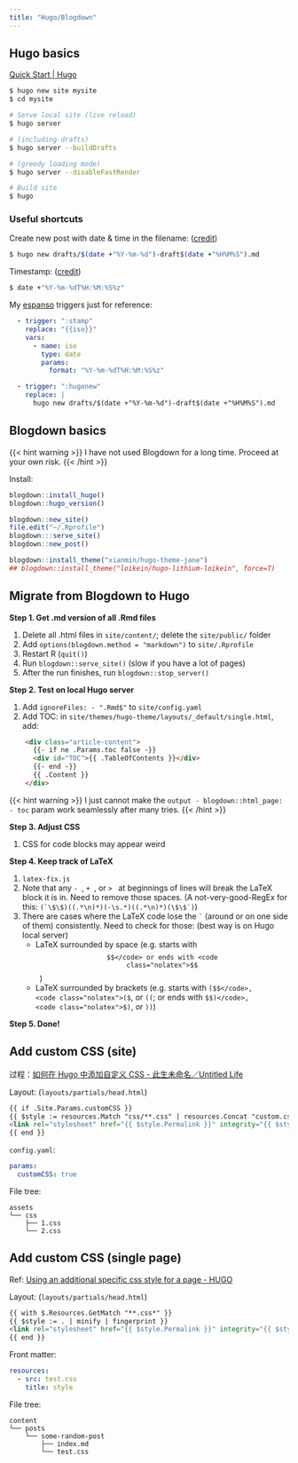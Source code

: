 ```yaml
---
title: "Hugo/Blogdown"
---
```


## Hugo basics

[Quick Start | Hugo](https://gohugo.io/getting-started/quick-start/)

```bash
$ hugo new site mysite
$ cd mysite

# Serve local site (live reload)
$ hugo server

# (including drafts)
$ hugo server --buildDrafts

# (greedy loading mode)
$ hugo server --disableFastRender

# Build site
$ hugo
```

### Useful shortcuts

Create new post with date & time in the filename: ([credit](https://discourse.gohugo.io/t/dates-in-post-filenames/26219/7))

```bash
$ hugo new drafts/$(date +"%Y-%m-%d")-draft$(date +"%H%M%S").md
```

Timestamp: ([credit](https://unix.stackexchange.com/a/629504))

```bash
$ date +"%Y-%m-%dT%H:%M:%S%z"
```

My [espanso](/computer/software-usage/espanso.md) triggers just for reference:

```yaml
  - trigger: ":stamp"
    replace: "{{iso}}"
    vars:
      - name: iso
        type: date
        params:
          format: "%Y-%m-%dT%H:%M:%S%z"

  - trigger: ":hugonew"
    replace: |
      hugo new drafts/$(date +"%Y-%m-%d")-draft$(date +"%H%M%S").md
```

## Blogdown basics

{{< hint warning >}}
I have not used Blogdown for a long time. Proceed at your own risk.
{{< /hint >}}

Install:

```r
blogdown::install_hugo()
blogdown::hugo_version()

blogdown::new_site()
file.edit("~/.Rprofile")
blogdown:::serve_site()
blogdown::new_post()

blogdown::install_theme("xianmin/hugo-theme-jane")
## blogdown::install_theme("loikein/hugo-lithium-loikein", force=T)
```

## Migrate from Blogdown to Hugo

**Step 1. Get .md version of all .Rmd files**

1. Delete all .html files in `site/content/`; delete the `site/public/` folder
2. Add `options(blogdown.method = "markdown")` to `site/.Rprofile`
3. Restart R (`quit()`)
4. Run `blogdown::serve_site()` (slow if you have a lot of pages)
5. After the run finishes, run `blogdown::stop_server()`

**Step 2. Test on local Hugo server**

1. Add `ignoreFiles: - ".Rmd$"` to `site/config.yaml`
2. Add TOC: in `site/themes/hugo-theme/layouts/_default/single.html`, add:

```html {hl_lines="2-4"}
    <div class="article-content">
      {{- if ne .Params.toc false -}}
      <div id="TOC">{{ .TableOfContents }}</div>
      {{- end -}}
      {{ .Content }}
    </div>
```

{{< hint warning >}}
I just cannot make the `output - blogdown::html_page: - toc` param work seamlessly after many tries.
{{< /hint >}}

**Step 3. Adjust CSS**

1. CSS for code blocks may appear weird

**Step 4. Keep track of LaTeX**

1. `latex-fix.js`
2. Note that any `- `, `+ `, or `> ` at beginnings of lines will break the LaTeX block it is in. Need to remove those spaces. (A not-very-good-RegEx for this: ``(`\$\$)((.*\n)*)(-\s.*)((.*\n)*)(\$\$`)``)
3. There are cases where the LaTeX code lose the `` ` `` (around or on one side of them) consistently. Need to check for those: \(best way is on Hugo local server\)
    - LaTeX surrounded by space (e.g. starts with <code class="nolatex"> $$</code> or ends with <code class="nolatex">$$ </code>)
    - LaTeX surrounded by brackets (e.g. starts with <code class="nolatex">($$</code>, <code class="nolatex">($</code>, or <code class="nolatex">(\(</code>; or ends with <code class="nolatex">$$)</code>, <code class="nolatex">$)</code>, or <code class="nolatex">\))</code>)


**Step 5. Done!**


## Add custom CSS (site)

过程：[如何在 Hugo 中添加自定义 CSS - 此生未命名／Untitled Life](https://playground.loikein.one/hugo-diary-public/posts/2021-04-26-hugo-custom-css-the-right-way/)

Layout: (`layouts/partials/head.html`)

```html
{{ if .Site.Params.customCSS }}
{{ $style := resources.Match "css/**.css" | resources.Concat "custom.css" | minify | fingerprint }}
<link rel="stylesheet" href="{{ $style.Permalink }}" integrity="{{ $style.Data.Integrity }}" media="screen">
{{ end }}
```

`config.yaml`:

```yaml
params:
  customCSS: true
```

File tree:

```
assets
└── css
    ├── 1.css
    └── 2.css
```

## Add custom CSS (single page)

Ref: [Using an additional specific css style for a page - HUGO](https://discourse.gohugo.io/t/using-an-additional-specific-css-style-for-a-page/26547)

Layout: (`layouts/partials/head.html`)

```html
{{ with $.Resources.GetMatch "**.css*" }}
{{ $style := . | minify | fingerprint }}
<link rel="stylesheet" href="{{ $style.Permalink }}" integrity="{{ $style.Data.Integrity }}" media="screen">
{{ end }}
```

Front matter:

```yaml
resources:
  - src: test.css
    title: style
```

File tree:

```
content
└── posts
    └── some-random-post
        ├── index.md
        └── test.css
```

